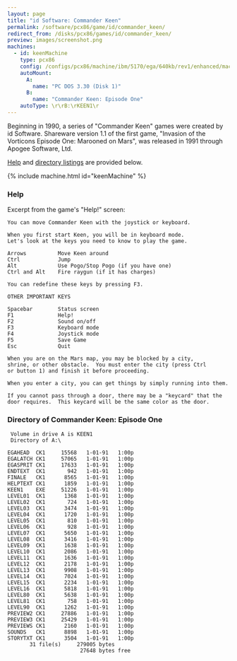 ```yaml
---
layout: page
title: "id Software: Commander Keen"
permalink: /software/pcx86/game/id/commander_keen/
redirect_from: /disks/pcx86/games/id/commander_keen/
preview: images/screenshot.png
machines:
  - id: keenMachine
    type: pcx86
    config: /configs/pcx86/machine/ibm/5170/ega/640kb/rev1/enhanced/machine.xml
    autoMount:
      A:
        name: "PC DOS 3.30 (Disk 1)"
      B:
        name: "Commander Keen: Episode One"
    autoType: \r\rB:\rKEEN1\r
---
```


Beginning in 1990, a series of "Commander Keen" games were created by id Software.  Shareware version 1.1 of the first game,
"Invasion of the Vorticons Episode One: Marooned on Mars", was released in 1991 through Apogee Software, Ltd.

[Help](#help) and [directory listings](#directory-of-commander-keen-episode-one) are provided below.

{% include machine.html id="keenMachine" %}

### Help

Excerpt from the game's "Help!" screen:

    You can move Commander Keen with the joystick or keyboard.

    When you first start Keen, you will be in keyboard mode.
    Let's look at the keys you need to know to play the game.

    Arrows          Move Keen around
    Ctrl            Jump
    Alt             Use Pogo/Stop Pogo (if you have one)
    Ctrl and Alt    Fire raygun (if it has charges)

    You can redefine these keys by pressing F3.

    OTHER IMPORTANT KEYS

    Spacebar        Status screen
    F1              Help!
    F2              Sound on/off
    F3              Keyboard mode
    F4              Joystick mode
    F5              Save Game
    Esc             Quit

    When you are on the Mars map, you may be blocked by a city,
    shrine, or other obstacle.  You must enter the city (press Ctrl
    or button 1) and finish it before proceeding.

    When you enter a city, you can get things by simply running into them.

    If you cannot pass through a door, there may be a "keycard" that the
    door requires.  This keycard will be the same color as the door.

### Directory of Commander Keen: Episode One

     Volume in drive A is KEEN1
     Directory of A:\

    EGAHEAD  CK1     15568   1-01-91   1:00p
    EGALATCH CK1     57065   1-01-91   1:00p
    EGASPRIT CK1     17633   1-01-91   1:00p
    ENDTEXT  CK1       942   1-01-91   1:00p
    FINALE   CK1      8565   1-01-91   1:00p
    HELPTEXT CK1      1859   1-01-91   1:00p
    KEEN1    EXE     51226   1-01-91   1:00p
    LEVEL01  CK1      1368   1-01-91   1:00p
    LEVEL02  CK1       724   1-01-91   1:00p
    LEVEL03  CK1      3474   1-01-91   1:00p
    LEVEL04  CK1      1720   1-01-91   1:00p
    LEVEL05  CK1       810   1-01-91   1:00p
    LEVEL06  CK1       928   1-01-91   1:00p
    LEVEL07  CK1      5650   1-01-91   1:00p
    LEVEL08  CK1      3416   1-01-91   1:00p
    LEVEL09  CK1      1638   1-01-91   1:00p
    LEVEL10  CK1      2086   1-01-91   1:00p
    LEVEL11  CK1      1636   1-01-91   1:00p
    LEVEL12  CK1      2178   1-01-91   1:00p
    LEVEL13  CK1      9908   1-01-91   1:00p
    LEVEL14  CK1      7024   1-01-91   1:00p
    LEVEL15  CK1      2234   1-01-91   1:00p
    LEVEL16  CK1      5818   1-01-91   1:00p
    LEVEL80  CK1      5638   1-01-91   1:00p
    LEVEL81  CK1       758   1-01-91   1:00p
    LEVEL90  CK1      1262   1-01-91   1:00p
    PREVIEW2 CK1     27886   1-01-91   1:00p
    PREVIEW3 CK1     25429   1-01-91   1:00p
    PREVIEWS CK1      2160   1-01-91   1:00p
    SOUNDS   CK1      8898   1-01-91   1:00p
    STORYTXT CK1      3504   1-01-91   1:00p
           31 file(s)     279005 bytes
                           27648 bytes free
